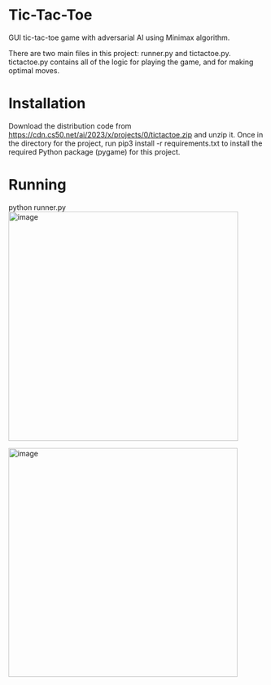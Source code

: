 # Tic-Tac-Toe
GUI tic-tac-toe game with adversarial AI using Minimax algorithm.

There are two main files in this project: runner.py and tictactoe.py. tictactoe.py contains all of the logic for playing the game, and for making optimal moves.

# Installation
Download the distribution code from https://cdn.cs50.net/ai/2023/x/projects/0/tictactoe.zip and unzip it.
Once in the directory for the project, run pip3 install -r requirements.txt to install the required Python package (pygame) for this project.

# Running 
python runner.py
<img width="451" alt="image" src="https://github.com/AlokChedambath64/Tic-Tac-Toe/assets/110228030/63acef4b-2359-47dd-838c-adfb5051b296">

<img width="450" alt="image" src="https://github.com/AlokChedambath64/Tic-Tac-Toe/assets/110228030/7675ae47-8735-40c0-8f40-42704402173b">


